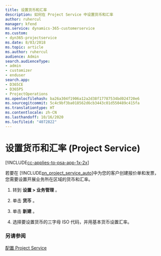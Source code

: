 ```yaml
---
title: 设置货币和汇率
description: 如何在 Project Service 中设置货币和汇率
author: ruhercul
manager: kfend
ms.service: dynamics-365-customerservice
ms.custom:
- dyn365-projectservice
ms.date: 8/03/2018
ms.topic: article
ms.author: ruhercul
audience: Admin
search.audienceType:
- admin
- customizer
- enduser
search.app:
- D365CE
- D365PS
- ProjectOperations
ms.openlocfilehash: ba26a304f1906a12a2d38f17787534bd024720e6
ms.sourcegitcommit: 5c4c9bf3ba018562d6cb3443c01d550489c415fa
ms.translationtype: HT
ms.contentlocale: zh-CN
ms.lasthandoff: 10/16/2020
ms.locfileid: "4072822"
---
```

# <a name="set-up-currencies-and-exchange-rates-project-service"></a>设置货币和汇率 (Project Service)

[!INCLUDE[cc-applies-to-psa-app-1x-2x](../includes/cc-applies-to-psa-app-1x-2x.md)]

若要在 [!INCLUDE[pn_project_service_auto](../includes/pn-project-service-auto.md)]中为您的客户创建报价单和发票，您需要设置开展业务所在区域的货币和汇率。  
  
1.  转到 **设置 > 业务管理** 。  
  
2.  单击 **货币** 。  
  
3.  单击 **新建** 。  
  
4.  选择要设置货币的三字母 ISO 代码，并用基本货币设置汇率。  
  
### <a name="see-also"></a>另请参阅  
 [配置 Project Service](../psa/configure.md)
